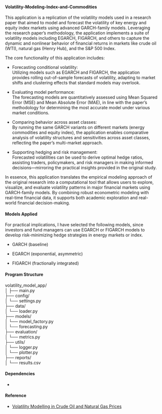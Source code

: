#### Volatility-Modeling-Index-and-Commodities

This application is a replication of the volatility models used in a research paper that aimed to model and forecast the volatility of key energy and equity index markets using advanced GARCH-family models. Leveraging the research paper’s methodology, the application implements a suite of volatility models including EGARCH, FIGARCH, and others to capture the dynamic and nonlinear behavior of financial returns in markets like crude oil (WTI), natural gas (Henry Hub), and the S&P 500 Index. 

The core functionality of this application includes:

- Forecasting conditional volatility:\
  Utilizing models such as EGARCH and FIGARCH, the application provides rolling out-of-sample forecasts of volatility, adapting to market shifts and clustering effects that standard models may overlook. 

- Evaluating model performance:\
  The forecasting models are quantitatively assessed using Mean Squared Error (MSE) and Mean Absolute Error (MAE), in line with the paper’s methodology for determining the most accurate model under various market conditions. 

- Comparing behavior across asset classes:\
  By running the same GARCH variants on different markets (energy commodities and equity index), the application enables comparative analysis of volatility structures and sensitivities across asset classes, reflecting the paper’s multi-market approach. 

- Supporting hedging and risk management:\
  Forecasted volatilities can be used to derive optimal hedge ratios, assisting traders, policymakers, and risk managers in making informed decisions—mirroring the practical insights provided in the original study. 

In essence, this application translates the empirical modeling approach of the original research into a computational tool that allows users to explore, visualize, and evaluate volatility patterns in major financial markets using GARCH-family models. By combining robust econometric modeling with real-time financial data, it supports both academic exploration and real-world financial decision-making.

#### Models Applied

For practical implications, I have selected the following models, since investors and fund managers can use EGARCH or FIGARCH models to develop risk-minimizing hedge strategies in energy markets or index.
 
- GARCH (baseline)

- EGARCH (exponential, asymmetric)

- FIGARCH (fractionally integrated)

#### Program Structure

volatility_model_app/\
│
├── main.py                            
├── config/\
│   └── settings.py                    
├── data/\
│   └── loader.py                      
├── models/\
│   └── model_factory.py               
│   └── forecasting.py                 
├── evaluation/\
│   └── metrics.py                     
├── utils/\
│   └── logger.py                      
│   └── plotter.py                     
├── reports/\
│   └── results.csv                    

#### Dependencies
-

#### Reference
- [Volatility Modelling in Crude Oil and Natural Gas Prices](https://www.sciencedirect.com/science/article/pii/S2212567116302192)
